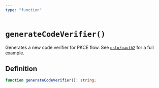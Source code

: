 ```yaml
---
type: "function"
---
```


# `generateCodeVerifier()`

Generates a new code verifier for PKCE flow. See [`oslo/oauth2`](/reference/oauth2) for a full example.

## Definition

```ts
function generateCodeVerifier(): string;
```
